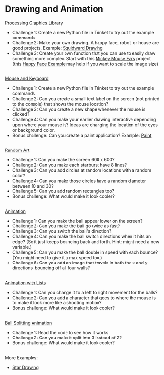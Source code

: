 # Drawing and Animation


[Processing Graphics Library](processing%20intro.md)
- Challenge 1: Create a new Python file in Trinket to try out the example commands
- Challenge 2: Make your own drawing. A happy face, robot, or house are good projects. Example: [Squidward Drawing](https://trinket.io/python/58b4d9d057)
- Challenge 3: Create your own function that you can use to easily draw something more complex. Start with this [Mickey Mouse Ears](https://trinket.io/library/trinkets/0872428a92) project (this [Happy Face Example](https://trinket.io/library/trinkets/a24fc5e9fc) may help if you want to scale the image size)
<br><br>

[Mouse and Keyboard](mouse%20and%20keyboard.md)
- Challenge 1: Create a new Python file in Trinket to try out the example commands
- Challenge 2: Can you create a small text label on the screen (not printed to the console) that shows the mouse location?
- Challenge 3: Can you create a new shape whenever the mouse is clicked?
- Challenge 4: Can you make your earlier drawing interactive depending upon where your mouse is? Ideas are changing the location of the eyes or background color.
- Bonus challenge: Can you create a paint application? Example: [Paint](https://trinket.io/library/trinkets/f083bab647)
<br><br>

[Random Art](https://trinket.io/library/trinkets/3a0ad9e3a6)
- Challenge 1: Can you make the screen 600 x 600?
- Challenge 2: Can you make each starburst have 8 lines?
- Challenge 3: Can you add circles at random locations with a random color?
- Challenge 4: Can you make those circles have a random diameter between 10 and 30?
- Challenge 5: Can you add random rectangles too?
- Bonus challenge: What would make it look cooler?
<br><br>

[Animation](https://trinket.io/library/trinkets/2081273daf)
- Challenge 1: Can you make the ball appear lower on the screen?
- Challenge 2: Can you make the ball go twice as fast?
- Challenge 3: Can you switch the ball's direction?
- Challenge 4: Can you make the ball switch directions when it hits an edge? (So it just keeps bouncing back and forth. Hint: might need a new variable.)
- Challenge 5: Can you make the ball double in speed with each bounce? (You might need to give it a max speed too.)
- Challenge 6: Can you add an image that travels in both the x and y directions, bouncing off all four walls?
<br><br>

[Animation with Lists](https://trinket.io/library/trinkets/cfa17d968e)
- Challenge 1: Can you change it to a left to right movement for the balls?
- Challenge 2: Can you add a character that goes to where the mouse is to make it look more like a shooting motion?
- Bonus challenge: What would make it look cooler?
<br><br>

[Ball Splitting Animation](https://trinket.io/library/trinkets/13aab8492f)
- Challenge 1: Read the code to see how it works
- Challenge 2: Can you make it split into 3 instead of 2?
- Bonus challenge: What would make it look cooler?
<br><br>

More Examples: 
- [Star Drawing](https://trinket.io/python/518448abf3)
